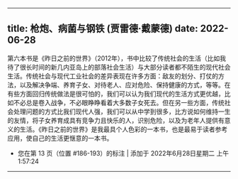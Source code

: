 
---
title: 枪炮、病菌与钢铁 (贾雷德·戴蒙德)
date: 2022-06-28
---

第六本书是《昨日之前的世界》（2012年），书中比较了传统社会的生活（比如我待了很长时间的新几内亚岛上的部落社会生活）与大部分读者都不陌生的现代社会生活。传统社会与现代工业社会的差异表现在许多方面：敌友的划分、打仗的方法，以及解决争端、养育子女、对待老人、应对危险、保持健康的方式，等等。在有些方面回归传统做法是很可怕的，我们可以认为我们现代的生活方式更优越，比如不必总是卷入战争，不必眼睁睁看着大多数子女死去。但在另一些方面，传统社会处理问题的方式比我们现代人强，我们可以从中学到很多，比方说如何维持一生的友情，将子女养育成具有竞争力且快乐的人，识别危险，以及为老年人提供有意义的生活。《昨日之前的世界》是我最具个人色彩的一本书，也是最易于读者参考应用，使自己的生活更惬意的一本书。
- 您在第 13 页（位置 #186-193）的标注 | 添加于 2022年6月28日星期二 上午1:57:24
---

